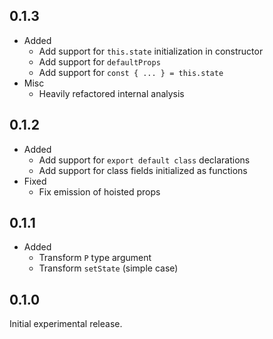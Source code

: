 ## 0.1.3

- Added
  - Add support for `this.state` initialization in constructor
  - Add support for `defaultProps`
  - Add support for `const { ... } = this.state`
- Misc
  - Heavily refactored internal analysis

## 0.1.2

- Added
  - Add support for `export default class` declarations
  - Add support for class fields initialized as functions
- Fixed
  - Fix emission of hoisted props

## 0.1.1

- Added
  - Transform `P` type argument
  - Transform `setState` (simple case)

## 0.1.0

Initial experimental release.

